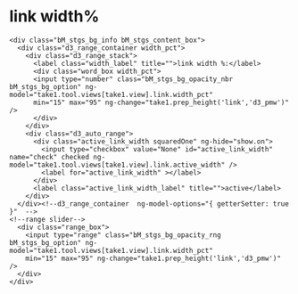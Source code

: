 # link width%

	<div class="bM_stgs_bg_info bM_stgs_content_box">
	  <div class="d3_range_container width_pct">
		<div class="d3_range_stack">
		  <label class="width_label" title="">link width %:</label>
		  <div class="word_box width_pct">
		  <input type="number" class="bM_stgs_bg_opacity_nbr bM_stgs_bg_option" ng-model="take1.tool.views[take1.view].link.width_pct"
		  min="15" max="95" ng-change="take1.prep_height('link','d3_pmw')" />
		  </div>
		</div>
		<div class="d3_auto_range">
		  <div class="active_link_width squaredOne" ng-hide="show.on">
			<input type="checkbox" value="None" id="active_link_width" name="check" checked ng-model="take1.tool.views[take1.view].link.active_width" />
			<label for="active_link_width" ></label>
		  </div>
		  <label class="active_link_width_label" title="">active</label>
		</div>
	  </div><!--d3_range_container  ng-model-options="{ getterSetter: true }"  -->
	<!--range slider-->
	  <div class="range_box">
		<input type="range" class="bM_stgs_bg_opacity_rng bM_stgs_bg_option" ng-model="take1.tool.views[take1.view].link.width_pct"
		min="15" max="95" ng-change="take1.prep_height('link','d3_pmw')" />
	  </div>
	</div>